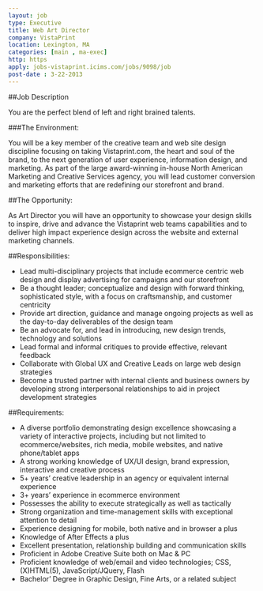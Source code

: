 ```yaml
---
layout: job
type: Executive
title: Web Art Director
company: VistaPrint
location: Lexington, MA
categories: [main , ma-exec]
http: https
apply: jobs-vistaprint.icims.com/jobs/9098/job
post-date : 3-22-2013
---
```


##Job Description

You are the perfect blend of left and right brained talents.

###The Environment: 

You will be a key member of the creative team and web site design discipline focusing on taking Vistaprint.com, the heart and soul of the brand, to the next generation of user experience, information design, and marketing. As part of the large award-winning in-house North American Marketing and Creative Services agency, you will lead customer conversion and marketing efforts that are redefining our storefront and brand.

##The Opportunity:

As Art Director you will have an opportunity to showcase your design skills to inspire, drive and advance the Vistaprint web teams capabilities and to deliver high impact experience design across the website and external marketing channels.​

##Responsibilities:

* Lead multi-disciplinary projects that include ecommerce centric web design and display advertising for campaigns and our storefront
* Be a thought leader; conceptualize and design with forward thinking, sophisticated style, with a focus on craftsmanship, and customer centricity
* Provide art direction, guidance and manage ongoing projects as well as the day-to-day deliverables of the design team
* Be an advocate for, and lead in introducing, new design trends, technology and solutions
* Lead formal and informal critiques to provide effective, relevant feedback
* Collaborate with Global UX and Creative Leads on large web design strategies
* Become a trusted partner with internal clients and business owners by developing strong interpersonal relationships to aid in project development strategies

##Requirements:

* A diverse portfolio demonstrating design excellence showcasing a variety of interactive projects, including but not limited to ecommerce/websites, rich media, mobile websites, and native phone/tablet apps
* A strong working knowledge of UX/UI design, brand expression, interactive and creative process
* 5+ years’ creative leadership in an agency or equivalent internal experience
* 3+ years’ experience in ecommerce environment
* Possesses the ability to execute strategically as well as tactically
* Strong organization and time-management skills with exceptional attention to detail
* Experience designing for mobile, both native and in browser a plus
* Knowledge of After Effects a plus
* Excellent presentation, relationship building and communication skills
* Proficient in Adobe Creative Suite both on Mac & PC
* Proficient knowledge of web/email and video technologies; CSS, (X)HTML(5), JavaScript/JQuery, Flash
* Bachelor’ Degree in Graphic Design, Fine Arts, or a related subject